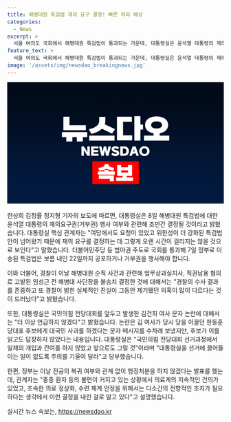 ```yaml
---
title: 해병대원 특검법 재의 요구 결정! 빠른 처리 예상
categories:
  - News
excerpt: >
  서울 여의도 국회에서 해병대원 특검법이 통과되는 가운데, 대통령실은 윤석열 대통령의 재의요구권 행사 여부와 관련한 결정이 조만간 내려질 것으로 전했다. 정부는 9일 국무회의에서 윤 대통령에게 특검법에 대한 재의요구를 건의할 예정이며, 경찰이 임성근 전 해병대 사단장의 불송치 결정을 내린 것에 대해 실체적인 진실이 의혹과 많이 다르다고 언급했다. 또한, 김건희 여사 문자 논란에 대한 입장은 더 이상 언급하지 않겠다고 밝혔다.
feature_text: >
  서울 여의도 국회에서 해병대원 특검법이 통과되는 가운데, 대통령실은 윤석열 대통령의 재의요구권 행사 여부와 관련한 결정이 조만간 내려질 것으로 전했다. 정부는 9일 국무회의에서 윤 대통령에게 특검법에 대한 재의요구를 건의할 예정이며, 경찰이 임성근 전 해병대 사단장의 불송치 결정을 내린 것에 대해 실체적인 진실이 의혹과 많이 다르다고 언급했다. 또한, 김건희 여사 문자 논란에 대한 입장은 더 이상 언급하지 않겠다고 밝혔다.
image: '/assets/img/newsdao_breakingnews.jpg'
---
```


<p><img src="/assets/img/newsdao_breakingnews.jpg" alt="ranknews 속보" /></p>

<p>한상희 김정률 정지형 기자의 보도에 따르면, 대통령실은 8일 해병대원 특검법에 대한 윤석열 대통령의 재의요구권(거부권) 행사 여부와 관련해 조만간 결정될 것이라고 밝혔습니다. 대통령실 핵심 관계자는 "여당에서도 요청이 있었고 위헌성이 더 강화된 특검법안이 넘어왔기 때문에 재의 요구를 결정하는 데 그렇게 오랜 시간이 걸리지는 않을 것으로 보인다"고 말했습니다. 더불어민주당 등 범야권 주도로 국회를 통과해 7일 정부로 이송된 특검법은 보름 내인 22일까지 공포하거나 거부권을 행사해야 합니다. </p>

<p>이와 더불어, 경찰이 이날 해병대원 순직 사건과 관련해 업무상과실치사, 직권남용 혐의로 고발된 임성근 전 해병대 사단장을 불송치 결정한 것에 대해서는 "경찰의 수사 결과를 존중하고 또 경찰이 밝힌 실체적인 진실이 그동안 제기됐던 의혹이 많이 다르다는 것이 드러났다"고 밝혔습니다.</p>

<p>또한, 대통령실은 국민의힘 전당대회를 앞두고 발생한 김건희 여사 문자 논란에 대해서는 "더 이상 언급하지 않겠다"고 밝혔습니다. 논란은 김 여사가 당시 당을 이끌던 한동훈 당대표 후보에게 대국민 사과를 하겠다는 문자 메시지를 수차례 보냈지만, 후보가 이를 읽고도 답장하지 않았다는 내용입니다. 대통령실은 "국민의힘 전당대회 선거과정에서 일체의 개입과 간여를 하지 않았고 앞으로도 그럴 것"이라며 "대통령실을 선거에 끌어들이는 일이 없도록 주의를 기울여 달라"고 당부했습니다. </p>

<p>한편, 정부는 이날 전공의 복귀 여부와 관계 없이 행정처분을 하지 않겠다는 발표를 했는데, 관계자는 "중증 환자 등의 불편이 커지고 있는 상황에서 의료계의 지속적인 건의가 있었고, 조속한 의료 정상화, 수련 체계 안정을 위해서는 다소간의 전향적인 조치가 필요하다는 생각에서 이런 결정을 내린 걸로 알고 있다"고 설명했습니다.</p>
실시간 뉴스 속보는, <a href="https://newsdao.kr" rel="dofollow">https://newsdao.kr</a>


